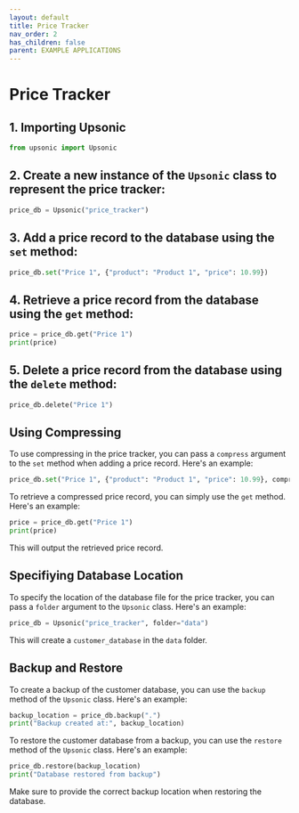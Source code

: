 ```yaml
---
layout: default
title: Price Tracker
nav_order: 2
has_children: false
parent: EXAMPLE APPLICATIONS
---
```


# Price Tracker

## 1. Importing Upsonic
```python 
from upsonic import Upsonic
```

## 2. Create a new instance of the `Upsonic` class to represent the price tracker:

```python
price_db = Upsonic("price_tracker")
```

## 3. Add a price record to the database using the `set` method:

```python
price_db.set("Price 1", {"product": "Product 1", "price": 10.99})
```

## 4. Retrieve a price record from the database using the `get` method:

```python
price = price_db.get("Price 1")
print(price)
```

## 5. Delete a price record from the database using the `delete` method:

```python
price_db.delete("Price 1")
```

## Using Compressing

To use compressing in the price tracker, you can pass a `compress` argument to the `set` method when adding a price record. Here's an example:

```python
price_db.set("Price 1", {"product": "Product 1", "price": 10.99}, compress=True)
```

To retrieve a compressed price record, you can simply use the `get` method. Here's an example:

```python
price = price_db.get("Price 1")
print(price)
```

This will output the retrieved price record.



## Specifiying Database Location

To specify the location of the database file for the price tracker, you can pass a `folder` argument to the `Upsonic` class. Here's an example:

```python
price_db = Upsonic("price_tracker", folder="data")
```

This will create a `customer_database` in the `data` folder.


## Backup and Restore

To create a backup of the customer database, you can use the `backup` method of the `Upsonic` class. Here's an example:

```python
backup_location = price_db.backup(".")
print("Backup created at:", backup_location)
```

To restore the customer database from a backup, you can use the `restore` method of the `Upsonic` class. Here's an example:

```python
price_db.restore(backup_location)
print("Database restored from backup")
```

Make sure to provide the correct backup location when restoring the database.